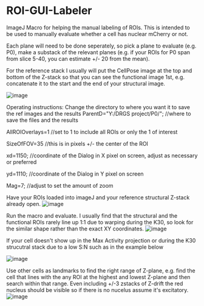 # ROI-GUI-Labeler
ImageJ Macro for helping the manual labeling of ROIs. This is intended to be used to manually evaluate whether a cell has nuclear mCherry or not. 

Each plane will need to be done seperately, so pick a plane to evaluate (e.g. P0), make a substack of the relevant planes (e.g. if your ROIs for P0 span from slice 5-40, you can estimate +/- 20 from the mean).

For the reference stack I usually will put the CellPose image at the top and bottom of the Z-stack so that you can see the functional image 1st, e.g. concatenate it to the start and the end of your structural image.

![image](https://github.com/cawarwick/ROI-GUI-Labeler/assets/81972652/e16b68ee-ed3d-465a-b663-e1f612bb2fd7)


Operating instructions:
Change the directory to where you want it to save the ref images and the results
ParentD="Y:/DRGS project/P0/"; //where to save the files and the results

AllROIOverlays=1 //set to 1 to include all ROIs or only the 1 of interest

SizeOfFOV=35 //this is in pixels +/- the center of the ROI

xd=1150; //coordinate of the Dialog in X pixel on screen, adjust as necessary or preferred

yd=1110; //coordinate of the Dialog in Y pixel on screen

Mag=7; //adjust to set the amount of zoom

Have your ROIs loaded into imageJ and your reference structural Z-stack already open.
![image](https://github.com/cawarwick/ROI-GUI-Labeler/assets/81972652/504505b4-8ada-4d27-a0c0-9d324b18031d)

Run the macro and evaluate. I usually find that the structural and the functional ROIs rarely line up 1:1 due to warping during the K30, so look for the similar shape rather than the exact XY coordinates.
![image](https://github.com/cawarwick/ROI-GUI-Labeler/assets/81972652/5aae1d92-b25b-4016-9f4e-5cced2482b34)

If your cell doesn't show up in the Max Activity projection or during the K30 strucutral stack due to a low S:N such as in the example below

![image](https://github.com/cawarwick/ROI-GUI-Labeler/assets/81972652/3964e38f-5919-4867-ac69-3132ada6b900)

Use other cells as landmarks to find the right range of Z-plane, e.g. find the cell that lines with the any ROI at the highest and lowest Z-plane and then search within that range. Even including +/-3 zstacks of Z-drift the red nucleus should be visible so if there is no nucelus assume it's excitatory.
![image](https://github.com/cawarwick/ROI-GUI-Labeler/assets/81972652/ad5dbfa6-16c7-4356-bf74-f1b08a57ec9f)


